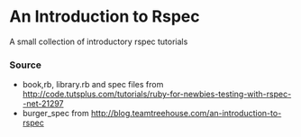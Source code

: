 # An Introduction to Rspec
A small collection of introductory rspec tutorials

### Source
- book,rb, library.rb and spec files from http://code.tutsplus.com/tutorials/ruby-for-newbies-testing-with-rspec--net-21297
- burger_spec from http://blog.teamtreehouse.com/an-introduction-to-rspec